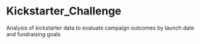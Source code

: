 # Kickstarter_Challenge
Analysis of kickstarter data to evaluate campaign outcomes by launch date and fundraising goals
